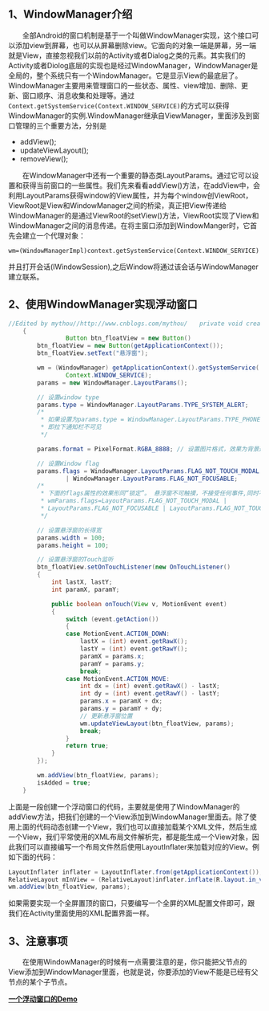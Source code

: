 ## **1、WindowManager介绍**

　　全部Android的窗口机制是基于一个叫做WindowManager实现，这个接口可以添加view到屏幕，也可以从屏幕删除view。它面向的对象一端是屏幕，另一端就是View，直接忽视我们以前的Activity或者Dialog之类的元素。其实我们的Activity或者Diolog底层的实现也是经过WindowManager，WindowManager是全局的，整个系统只有一个WindowManager。它是显示View的最底层了。WindowManager主要用来管理窗口的一些状态、属性、view增加、删除、更新、窗口顺序、消息收集和处理等。通过`Context.getSystemService(Context.WINDOW_SERVICE)`的方式可以获得WindowManager的实例.WindowManager继承自ViewManager，里面涉及到窗口管理的三个重要方法，分别是

- addView(); 
- updateViewLayout();
- removeView();

　　在WindowManager中还有一个重要的静态类LayoutParams。通过它可以设置和获得当前窗口的一些属性。我们先来看看addView()方法，在addView中，会利用LayoutParams获得window的View属性，并为每个window创ViewRoot，ViewRoot是View和WindowManager之间的桥梁，真正把View传递给WindowManager的是通过ViewRoot的setView()方法，ViewRoot实现了View和WindowManager之间的消息传递。在将主窗口添加到WindowManger时，它首先会建立一个代理对象：

```
wm=(WindowManagerImpl)context.getSystemService(Context.WINDOW_SERVICE)
```

并且打开会话(IWindowSession),之后Window将通过该会话与WindowManager建立联系。

## **2、使用WindowManager实现浮动窗口**

```java
//Edited by mythou//http://www.cnblogs.com/mythou/　　private void createFloatView()
    {
                Button btn_floatView = new Button()
        btn_floatView = new Button(getApplicationContext());
        btn_floatView.setText("悬浮窗");

        wm = (WindowManager) getApplicationContext().getSystemService(
                Context.WINDOW_SERVICE);
        params = new WindowManager.LayoutParams();

        // 设置window type
        params.type = WindowManager.LayoutParams.TYPE_SYSTEM_ALERT;
        /*
         * 如果设置为params.type = WindowManager.LayoutParams.TYPE_PHONE; 那么优先级会降低一些,
         * 即拉下通知栏不可见
         */

        params.format = PixelFormat.RGBA_8888; // 设置图片格式，效果为背景透明

        // 设置Window flag
        params.flags = WindowManager.LayoutParams.FLAG_NOT_TOUCH_MODAL
                | WindowManager.LayoutParams.FLAG_NOT_FOCUSABLE;
        /*
         * 下面的flags属性的效果形同“锁定”。 悬浮窗不可触摸，不接受任何事件,同时不影响后面的事件响应。
         * wmParams.flags=LayoutParams.FLAG_NOT_TOUCH_MODAL |
         * LayoutParams.FLAG_NOT_FOCUSABLE | LayoutParams.FLAG_NOT_TOUCHABLE;
         */

        // 设置悬浮窗的长得宽
        params.width = 100;
        params.height = 100;

        // 设置悬浮窗的Touch监听
        btn_floatView.setOnTouchListener(new OnTouchListener()
        {
            int lastX, lastY;
            int paramX, paramY;

            public boolean onTouch(View v, MotionEvent event)
            {
                switch (event.getAction())
                {
                case MotionEvent.ACTION_DOWN:
                    lastX = (int) event.getRawX();
                    lastY = (int) event.getRawY();
                    paramX = params.x;
                    paramY = params.y;
                    break;
                case MotionEvent.ACTION_MOVE:
                    int dx = (int) event.getRawX() - lastX;
                    int dy = (int) event.getRawY() - lastY;
                    params.x = paramX + dx;
                    params.y = paramY + dy;
                    // 更新悬浮窗位置
                    wm.updateViewLayout(btn_floatView, params);
                    break;
                }
                return true;
            }
        });

        wm.addView(btn_floatView, params);
        isAdded = true;
    }
```

​		上面是一段创建一个浮动窗口的代码，主要就是使用了WindowManager的addView方法，把我们创建的一个View添加到WindowManager里面去。除了使用上面的代码动态创建一个View，我们也可以直接加载某个XML文件，然后生成一个View，我们平常使用的XML布局文件解析完，都是能生成一个View对象，因此我们可以直接编写一个布局文件然后使用LayoutInflater来加载对应的View。例如下面的代码：

```java
LayoutInflater inflater = LayoutInflater.from(getApplicationContext());//加载需要的XML布局文件
RelativeLayout mInView = (RelativeLayout)inflater.inflate(R.layout.in_vedio, null, false);
wm.addView(btn_floatView, params);
```

​		如果需要实现一个全屏置顶的窗口，只要编写一个全屏的XML配置文件即可，跟我们在Activity里面使用的XML配置界面一样。 

## **3、注意事项**

　　在使用WindowManager的时候有一点需要注意的是，你只能把父节点的View添加到WindowManager里面，也就是说，你要添加的View不能是已经有父节点的某个子节点。

**[一个浮动窗口的Demo](https://files.cnblogs.com/mythou/Floating_windowActivity2013-8-7.rar)**